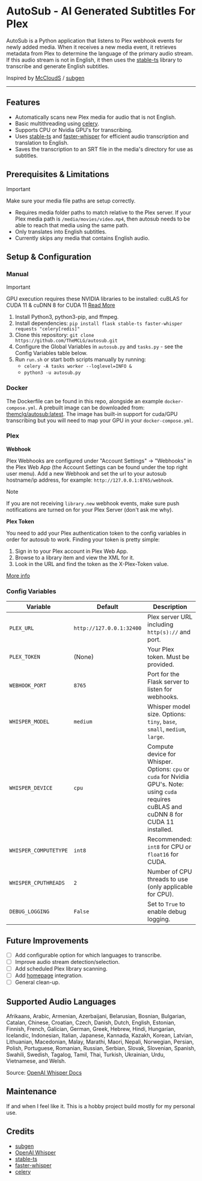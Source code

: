 # AutoSub - AI Generated Subtitles For Plex
AutoSub is a Python application that listens to Plex webhook events for newly added media. When it receives a new media event, it retrieves metadata from Plex to determine the language of the primary audio stream. If this audio stream is not in English, it then uses the [stable-ts](https://github.com/jianfch/stable-ts) library to transcribe and generate English subtitles.

Inspired by [McCloudS](https://github.com/McCloudS) / [subgen](https://github.com/McCloudS/subgen/tree/d3c0aa2b5b62ae08900dde5ce05dd30a4e806722) 

---
## Features
- Automatically scans new Plex media for audio that is not English.
- Basic multithreading using [celery](https://github.com/celery/celery).
- Supports CPU or Nvidia GPU's for transcribing.
- Uses [stable-ts](https://github.com/jianfch/stable-ts) and [faster-whisper](https://github.com/guillaumekln/faster-whisper) for efficient audio transcription and translation to English.
- Saves the transcription to an SRT file in the media's directory for use as subtitles.

## Prerequisites & Limitations
> [!IMPORTANT]
> Make sure your media file paths are setup correctly.
- Requires media folder paths to match relative to the Plex server.
If your Plex media path is `/media/movies/video.mp4`, then autosub needs to be able to reach that media using the same path.
- Only translates into English subtitles.
- Currently skips any media that contains English audio.

## Setup & Configuration

### Manual
> [!IMPORTANT]
> GPU execution requires these NVIDIA libraries to be installed: cuBLAS for CUDA 11 & cuDNN 8 for CUDA 11
> [Read More](https://github.com/guillaumekln/faster-whisper#gpu)
1. Install Python3, python3-pip, and ffmpeg.
2. Install dependencies: `pip install flask stable-ts faster-whisper requests "celery[redis]" `
3. Clone this repository: `git clone https://github.com/TheMCLG/autosub.git`
4. Configure the Global Variables in `autosub.py` and `tasks.py` - see the Config Variables table below.
5. Run `run.sh` or start both scripts manually by running:
   - `celery -A tasks worker --loglevel=INFO &`
   - `python3 -u autosub.py`

### Docker
The Dockerfile can be found in this repo, alongside an example `docker-compose.yml`.
A prebuilt image can be downloaded from: [themclg/autosub:latest](https://hub.docker.com/layers/themclg/autosub/latest/images/sha256-7595f100b774b3835ad02d05df27992b6bc70fbf10927c835e1d2a17907a05d4?context=repo). The image has built-in support for cuda/GPU transcribing but you will need to map your GPU in your `docker-compose.yml`.

### Plex 
**Webhook**

Plex Webhooks are configured under "Account Settings" -> "Webhooks" in the Plex Web App (the Account Settings can be found under the top right user menu).
Add a new Webhook and set the url to your autosub hostname/ip address, for example: `http://127.0.0.1:8765/webhook`.
> [!NOTE]
> If you are not receiving `library.new` webhook events, make sure push notifications are turned on for your Plex Server (don't ask me why).

**Plex Token**

You need to add your Plex authentication token to the config variables in order for autosub to work.
Finding your token is pretty simple:
1. Sign in to your Plex account in Plex Web App.
2. Browse to a library item and view the XML for it.
3. Look in the URL and find the token as the X-Plex-Token value.
 
[More info](https://support.plex.tv/articles/204059436-finding-an-authentication-token-x-plex-token/)


### Config Variables
| Variable           | Default                    | Description                                                |
|--------------------|----------------------------|------------------------------------------------------------|
| `PLEX_URL`         | `http://127.0.0.1:32400`    | Plex server URL including `http(s)://` and port.           |
| `PLEX_TOKEN`       | (None)                     | Your Plex token. Must be provided.                         |
| `WEBHOOK_PORT`     | `8765`                     | Port for the Flask server to listen for webhooks.         |
| `WHISPER_MODEL`    | `medium`                   | Whisper model size. Options: `tiny`, `base`, `small`, `medium`, `large`. |
| `WHISPER_DEVICE`   | `cpu`                      | Compute device for Whisper. Options: `cpu` or `cuda` for Nvidia GPU's. Note: using `cuda` requires cuBLAS and cuDNN 8 for CUDA 11 installed. |
| `WHISPER_COMPUTETYPE` | `int8`                   | Recommended: `int8` for CPU or `float16` for CUDA.         |
| `WHISPER_CPUTHREADS` | `2`                       | Number of CPU threads to use (only applicable for CPU).   |
| `DEBUG_LOGGING`    | `False`                    | Set to `True` to enable debug logging.                     |


## Future Improvements
- [ ] Add configurable option for which languages to transcribe.
- [ ] Improve audio stream detection/selection.
- [ ] Add scheduled Plex library scanning.
- [ ] Add [homepage](https://github.com/gethomepage/homepage) integration.
- [ ] General clean-up.

## Supported Audio Languages
Afrikaans, Arabic, Armenian, Azerbaijani, Belarusian, Bosnian, Bulgarian, Catalan, Chinese, Croatian, Czech, Danish, Dutch, English, Estonian, Finnish, French, Galician, German, Greek, Hebrew, Hindi, Hungarian, Icelandic, Indonesian, Italian, Japanese, Kannada, Kazakh, Korean, Latvian, Lithuanian, Macedonian, Malay, Marathi, Maori, Nepali, Norwegian, Persian, Polish, Portuguese, Romanian, Russian, Serbian, Slovak, Slovenian, Spanish, Swahili, Swedish, Tagalog, Tamil, Thai, Turkish, Ukrainian, Urdu, Vietnamese, and Welsh.

Source: [OpenAI Whisper Docs](https://platform.openai.com/docs/guides/speech-to-text/supported-languages)

## Maintenance
If and when I feel like it. This is a hobby project build mostly for my personal use.

## Credits
- [subgen](https://github.com/McCloudS/subgen/tree/d3c0aa2b5b62ae08900dde5ce05dd30a4e806722)
- [OpenAI Whisper](https://github.com/openai/whisper)
- [stable-ts](https://github.com/jianfch/stable-ts)
- [faster-whisper](https://github.com/guillaumekln/faster-whisper)
- [celery](https://github.com/celery/celery)
